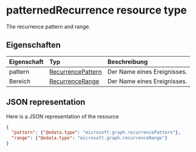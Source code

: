 # <a name="patternedrecurrence-resource-type"></a>patternedRecurrence resource type

The recurrence pattern and range.

## <a name="properties"></a>Eigenschaften
| Eigenschaft     | Typ   |Beschreibung|
|:---------------|:--------|:----------|
|pattern|[RecurrencePattern](recurrencepattern.md)|Der Name eines Ereignisses.|
|Bereich|[RecurrenceRange](recurrencerange.md)|Der Name eines Ereignisses.|


## <a name="json-representation"></a>JSON representation

Here is a JSON representation of the resource

<!-- {
  "blockType": "resource",
  "optionalProperties": [

  ],
  "@odata.type": "microsoft.graph.patternedrecurrence"
}-->

```json
{
  "pattern": {"@odata.type": "microsoft.graph.recurrencePattern"},
  "range": {"@odata.type": "microsoft.graph.recurrenceRange"}
}

```

<!-- uuid: 8fcb5dbc-d5aa-4681-8e31-b001d5168d79
2015-10-25 14:57:30 UTC -->
<!-- {
  "type": "#page.annotation",
  "description": "patternedRecurrence resource",
  "keywords": "",
  "section": "documentation",
  "tocPath": ""
}-->